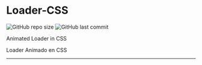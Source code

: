 # Loader-CSS

![GitHub repo size](https://img.shields.io/github/repo-size/dfleper/Loader-CSS?logo=github)
![GitHub last commit](https://img.shields.io/github/last-commit/dfleper/Loader-CSS?color=blue&label=%C3%BAltimo%20commit&logo=github&logoColor=white)

Animated Loader in CSS 

Loader Animado en CSS

-----
